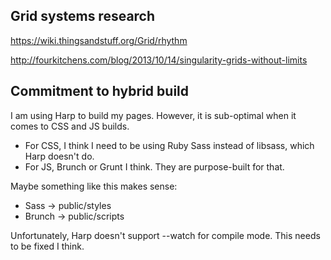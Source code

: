 
## Grid systems research

https://wiki.thingsandstuff.org/Grid/rhythm

http://fourkitchens.com/blog/2013/10/14/singularity-grids-without-limits

## Commitment to hybrid build

I am using Harp to build my pages. However, it is sub-optimal when it comes to CSS and JS builds.

 - For CSS, I think I need to be using Ruby Sass instead of libsass, which Harp doesn't do.
 - For JS, Brunch or Grunt I think. They are purpose-built for that.

Maybe something like this makes sense:

 - Sass -> public/styles
 - Brunch -> public/scripts

Unfortunately, Harp doesn't support --watch for compile mode. This needs to be fixed I think.
